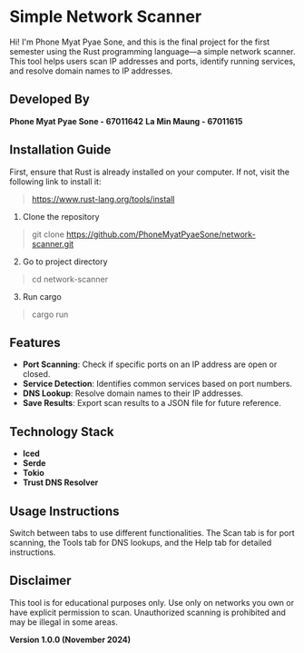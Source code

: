 # Simple Network Scanner

Hi! I'm Phone Myat Pyae Sone, and this is the final project for the first semester using the Rust programming language—a simple network scanner. This tool helps users scan IP addresses and ports, identify running services, and resolve domain names to IP addresses.

## Developed By 
**Phone Myat Pyae Sone - 67011642**
**La Min Maung - 67011615**

## Installation Guide
First, ensure that Rust is already installed on your computer. If not, visit the following link to install it:

> https://www.rust-lang.org/tools/install

1. Clone the repository

> git clone https://github.com/PhoneMyatPyaeSone/network-scanner.git

2. Go to project directory
> cd network-scanner

3. Run cargo
> cargo run


## Features

-   **Port Scanning**: Check if specific ports on an IP address are open or closed.
-   **Service Detection**: Identifies common services based on port numbers.
-   **DNS Lookup**: Resolve domain names to their IP addresses.
-	**Save Results**: Export scan results to a JSON file for future reference.
## Technology Stack

- **Iced**
- **Serde**
- **Tokio**
- **Trust DNS Resolver**

## Usage Instructions

Switch between tabs to use different functionalities. The Scan tab is for port scanning, the Tools tab for DNS lookups, and the Help tab for detailed instructions.

## Disclaimer

This tool is for educational purposes only. Use only on networks you own or have explicit permission to scan. Unauthorized scanning is prohibited and may be illegal in some areas.

**Version 1.0.0 (November 2024)**